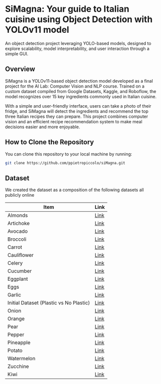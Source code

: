 # SiMagna: Your guide to Italian cuisine using Object Detection with YOLOv11 model
An object detection project leveraging YOLO-based models, designed to explore scalability, model interpretability, and user interaction through a simple GUI.

##  Overview
SiMagna is a YOLOv11-based object detection model developed as a final project for the AI Lab: Computer Vision and NLP course. Trained on a custom dataset compiled from Google Datasets, Kaggle, and Roboflow, the model recognizes over 15 key ingredients commonly used in Italian cuisine.

With a simple and user-friendly interface, users can take a photo of their fridge, and SiMagna will detect the ingredients and recommend the top three Italian recipes they can prepare. This project combines computer vision and an efficient recipe recommendation system to make meal decisions easier and more enjoyable.

## How to Clone the Repository

You can clone this repository to your local machine by running:

```bash
git clone https://github.com/ppietropiccolo/siMagna.git
```

## Dataset
We created the dataset as a composition of the following datasets all publicly online

| Item       | Link                                                                                       |
|------------|--------------------------------------------------------------------------------------------|
| Almonds    | [Link](https://universe.roboflow.com/graduation-project-3v6ak/almond-29qgg)                 |
| Artichoke  | [Link](https://universe.roboflow.com/stock-qxdzf/artichoke-73ac4)                          |
| Avocado    | [Link](https://universe.roboflow.com/proyectos-damd8/tac-aguacate)                         |
| Broccoli   | [Link](https://universe.roboflow.com/ruhuna-university/broccoli-0vnp7)                      |
| Carrot     | [Link](https://universe.roboflow.com/ll-hui4x/carrot-943kx)                                 |
| Cauliflower| [Link](https://universe.roboflow.com/swarajs-workspace/cauli-flower-detection)              |
| Celery     | [Link](https://universe.roboflow.com/dolazy7-gmail-com-3vj05/salary-lv1wl)                  |
| Cucumber   | [Link](https://universe.roboflow.com/verduras3-ob6hf/cucumber-kfj5b)                        |
| Eggplant   | [Link](https://universe.roboflow.com/2024718/eggplant-0qmah/dataset/2#)                     |
| Eggs       | [Link](https://universe.roboflow.com/husni-lxvti/egg-detection-4hdsb/images/5iwThITU9Ui2sh4PAUNE) |
| Garlic     | [Link](https://universe.roboflow.com/garlic-hnnap/garlic-qu0jc)                             |
| Initial Dataset (Plastic vs No Plastic) | [Link](https://www.kaggle.com/datasets/kvnpatel/fruits-vegetable-detection-for-yolov4) |
| Onion      | [Link](http://universe.roboflow.com/innovers/onion-kkqz1)                                   |
| Orange     | [Link](https://universe.roboflow.com/fruits-classification-hboap/oranges-1ijib)             |
| Pear       | [Link](http://universe.roboflow.com/yosra-projects/pear-b4goe)                              |
| Pepper     | [Link](https://universe.roboflow.com/dnn-eyemj/dnn-assignmnent)                             |
| Pineapple  | [Link](https://universe.roboflow.com/teppybugz/pineapple-cw9jp)                             |
| Potato     | [Link](https://universe.roboflow.com/xd-ye7gn/potato-jzlo9/dataset/1)                       |
| Watermelon | [Link](https://universe.roboflow.com/fruits-classification-hboap/watermelon-6niks/dataset/5)|
| Zucchine   | [Link](https://universe.roboflow.com/pruebas-de-200/zucchini-an4mt)                         |
| Kiwi       | [Link](https://universe.roboflow.com/1-foxmi/my-first-project-dzbzz/dataset/2)              |

